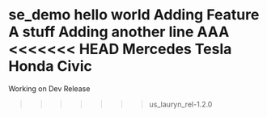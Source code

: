se_demo
hello world
Adding Feature A stuff
Adding another line
AAA
<<<<<<< HEAD
Mercedes
Tesla
Honda Civic
=======

Working on Dev Release
>>>>>>> us_lauryn_rel-1.2.0
